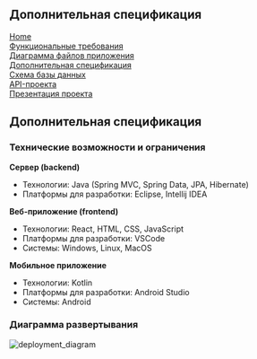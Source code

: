 ## Дополнительная спецификация

[Home](../index.md)    
[Функциональные требования](functional_requirements.md)  
[Диаграмма файлов приложения](files_diagram.md)  
[Дополнительная спецификация](additional_specification.md)   
[Схема базы данных](database_schema.md)  
[API-проекта](project_api.md)  
[Презентация проекта](project_presentation.md)

## Дополнительная спецификация

### Технические возможности и ограничения
**Сервер (backend)**
* Технологии: Java (Spring MVC, Spring Data, JPA, Hibernate)
* Платформы для разработки: Eclipse, Intellij IDEA  

**Веб-приложение (frontend)**  
* Технологии: React, HTML, CSS, JavaScript  
* Платформы для разработки: VSCode  
* Системы: Windows, Linux, MacOS  

**Мобильное приложение**  
* Технологии: Kotlin  
* Платформы для разработки: Android Studio  
* Системы: Android  

### Диаграмма развертывания
![deployment_diagram](https://github.com/fpmi-hci-2023/project13a-dishcraft/assets/78850433/b8905d28-d3f5-4a38-a26e-c52f51e29b87)
